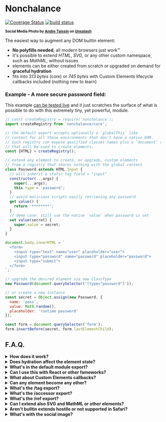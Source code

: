# Nonchalance

[![Coverage Status](https://coveralls.io/repos/github/WebReflection/nonchalance/badge.svg?branch=main)](https://coveralls.io/github/WebReflection/nonchalance?branch=main) [![build status](https://github.com/WebReflection/nonchalance/actions/workflows/node.js.yml/badge.svg)](https://github.com/WebReflection/nonchalance/actions)

<sup>**Social Media Photo by [Andre Taissin](https://unsplash.com/@andretaissin) on [Unsplash](https://unsplash.com/)**</sup>

The easiest way to augment any DOM builtin element:

  * **No polyfills needed**, all modern browsers just work™️
  * it's possible to extend *HTML*, *SVG*, or any other custom namespace, such as *MathML*, without issues
  * elements can be either created from scratch or upgraded on demand for **graceful hydration**
  * fits into *313 bytes* (core) or *745 bytes* with Custom Elements lifecycle callbacks included (nothing new to learn)

### Example - A more secure password field:

This example [can be tested live](https://webreflection.github.io/nonchalance/test/) and it just scratches the surface of what is possible to do with this extremely tiny, yet powerful, module.

```js
// const createRegistry = require('nonchalance');
import createRegistry from 'nonchalance/core';

// the default export accepts optionally a `globalThis` like
// context for all those environments that don't have a native DOM.
// Such registry can expose qualified classes names plus a `document` reference
// that will be used to create elements.
const {HTML} = createRegistry();

// extend any element to create, or upgrade, custom elements
// from a registry that shares nothing with the global context
class Password extends HTML.Input {
  // will inherit a static tag field = "input"
  constructor(...args) {
    super(...args);
    this.type = 'password';
  }
  // avoid malicious scripts easily retrieving any password
  get value() {
    return '********';
  }
  // demo case: still use the native `value` when password is set
  set value(secret) {
    super.value = secret;
  }
}

document.body.innerHTML = `
  <form>
    <input type="text" name="user" placeholder="user">
    <input type="password" name="password" placeholder="password">
    <input type="submit">
  </form>
`;

// upgrade the desired element via new ClassType
new Password(document.querySelector('[type="password"]'));

// or create a new instance
const secret = Object.assign(new Password, {
  name: 'pass',
  value: Math.random(),
  placeholder: 'runtime password'
});

const form = document.querySelector('form');
form.insertBefore(secret, form.lastElementChild);
```

## F.A.Q.

<details>
  <summary><strong>How does it work?</strong></summary>
  <div>

Using the [custom-function](https://github.com/WebReflection/custom-function#readme) module, it is possible to *upgrade* any sort of element without ever facing the *Illegal Constructor* error that shows up any time a natural `class extends HTMLSomethingElement {}` intent causes, when such class is not defined globally as an entry in the `customElements` registry.

Not only there's nothing globally shared through this module on the global context, every awkward extra work to have any builtin extend working is completely unnecessary:

  * new or passed elements always preserve their prototype root chain
  * no extra attributes or clashing names can ever happen

On top of that, because any *HTML registry* can be created per each module or project to share among its components, it's also possible to pass to such *registry* creation any fake or mocked `globalThis` like environment, with at least a `document` field that exposes a `createElementNS(namespace, tagName)` method, and one or more classes the project is meant to test, such as `HTMLElement` and/or any other needed for such project to succeed.

However, since this module primary target is the *DOM*, the `globalThis` reference is used as sensible default but that still does not mean anything is shared around registries created through the default export.

  </div>
</details>
<details>
  <summary><strong>Does hydration affect the element state?</strong></summary>
  <div>

**No**. The way `custom-function` works can be summarized as such:

```
# a native <p> protoype chain
HTMLParagraphElement -> HTMLElement -> Element -> Node

# a <p> passed to new (class CustomP extends HTML.P {})
CustomP -> HTMLParagraphElement -> HTMLElement -> Element -> Node

# a <p> passed to class AnotherP extends CustomP {}
AnotherP -> CustomP -> HTMLParagraphElement -> HTMLElement -> Element -> Node
```

In a few words, creating an element through `new AnotherP` or upgrading an element via `new AnotherP(liveParagraph)` simply updates the prototype chain, without requiring the element to ever leave the DOM or change its native nature, as that's preserved down the prototypal inheritance chain.

Summary: *nonchalance* registries simply upgrade elements without changing their nature, exactly the same way native builtin extends work under the hood.

  </div>
</details>
<details>
  <summary><strong>What's in the default module export?</strong></summary>
  <div>

Currently, the default / main export for this module points at the very same `/core` export.

Becuase this module opens a Pandora's box with its simplicity and vaporware code size, and mostly because it's still behind a `0.` semver version, I am trying to consider what should be included in the index, and here some of my thoughts:

  * wouldn't it be cool to have an [ESX](https://github.com/ungap/esx#readme) based module that understands components defined this way?
  * wouldn't it be cool to have a *JSX* pragma function that creates components through this module?
  * wouldn't it be cool to have ... (your place holder here) ... ?

Yes, it would be cool, and if I can make up my mind around how the default export should be named, I'm game to bring that name among other goodness as default entry for this module ... stay tuned or please give me thoughts and hints on how to do that 🙏

Until then though, please use explicit exports to be sure future updates won't mess up with your logic, and I apology if recent changes caused you troubles, but I am pretty sure you can easily related or understand that was for good!

  </div>
</details>
<details>
  <summary><strong>Can I use this with React or other fameworks?</strong></summary>
  <div>

**Yes**. The *DOM* is the *DOM*, no matter how many indirections there are in between. Your DX might vary, accordingly with the framework features, but if *React* is what you are after, there is a tiny yet elegant and `ref` based way to promote regular JSX nodes with *nonchalance*:

```js
import referenced from 'nonchalance/ref';

// indicate the Component will be passed as reference
// Note: this is just a light Proxy that grants class integrity
// regardless of its usage in the wild
const Component = referenced(class extends HTML.Div {
  constructor(...args) {
    super(...args);
    this.addEventListener('click', console.log);
  }
});

ReactDOM.render(
  <div ref={Component}>click me</div>,
  document.body
);
```

The `ref` utility could also be used as a decorator and without affecting any feature of regular *nonchalance* classes. Plus, each element is upgraded only once so that it's safe to add listeners or logic in the constructor.

See this demo [live on codepen](https://codepen.io/WebReflection/pen/gOdYvag?editors=0011) to play around it.

  </div>
</details>
<details>
  <summary><strong>What about Custom Elements callbacks?</strong></summary>
  <div>

The `/ce` export automatically upgrades elements in a way compatible with classes' `connectedCallback`, `disconnectedCallback`, and `attributeChangedCallback` methods, together with their static `observedAttributes` field.

The module uses a fine-tuned version of the already well working [as-custom-element](https://github.com/WebReflection/as-custom-element#readme) module.

See this [live demo on codepen](https://codepen.io/WebReflection/pen/vYzBQEe?editors=0011) to have an idea of how that works.

  </div>
</details>
<details>
  <summary><strong>Can any element become any other?</strong></summary>
  <div>

**No**. Metaphorically speaking, *HTML* elements have both a semantic meaning and a well defined, and desired, utility once live, the same way a *JS* function will be, forever, a *JS* function, even if `Object.setPrototypeOf(() => {}, Number.prototype)` happens ... can you see, or agree, how wrong is that?

This module doesn't want to (and likely also cannot) guard against misusage of its features, so be sure that whenever an element gets upgraded, it preserves its native prototype chain behind the scene, or you're alone fighting against the *DOM* ... which is quite inconvenient, if you ask me 😅

In short, same way `customElements.define('my-link', class extends HTMLDivElement {}, {extends: 'a'})` makes no sense, this module trust its users non-sense classes will be hopefully avoided.

  </div>
</details>
<details>
  <summary><strong>What's the /tag export?</strong></summary>
  <div>

The `./tag` export (182 bytes) allows templates transformation in a hydration friendly way.

It can be used as intermediate value behind full capable template literal tags and hydration can happen once those elements land on the *DOM*.

```js
import createRegistry from 'nonchalance/ce';
import createTag from 'nonchalance/tag';

const {HTML} = createRegistry();

class HelloDiv extends HTML.Div {
  connectedCallback() {
    console.log('here I am');
  }
}

// create a namespace reusable to hydrate
const nmsp = {HelloDiv};

// create a tag transformer
const tag = createTag(nmsp);

// quick and dirty demo
document.body.innerHTML = tag`<HelloDiv />`;

// hydration example
for (const el of document.querySelectorAll('[data-comp]')) {
  const {comp} = el.dataset;
  delete el.dataset.comp;
  // upgrade the element once
  new nmsp[comp](el);
}
```

See it [live on CodePen](https://codepen.io/WebReflection/pen/qBMRrKQ?editors=0010).

  </div>
</details>
<details>
  <summary><strong>What's the /accessor export?</strong></summary>
  <div>

When elements are upgraded at distance it's possible that these had some property attached that didn't get a chance to pass through their accessors.

This helper simply ensures that inherited properties are removed as own element keys to then be triggered as accessors right after.

```js
import createRegistry from 'nonchalance/ce';
import accessors from 'nonchalance/accessors';

const {HTML} = createRegistry();

class WithAccessors extends HTML.Div {
  constructor(...args) {
    accessors(super(...args));
  }
  get value() {
    console.log('get value', this._value);
    return this._value;
  }
  set value(_value) {
    this._value = _value;
    console.log('set value', this._value);
  }
}

// native div element
const div = document.createElement('div');
div.value = 123;

// upgraded
new WithAccessors(div);

// re-check
console.log(div.value);
```

See it [live to test more](https://codepen.io/WebReflection/pen/eYLNrLB?editors=0011).

  </div>
</details>
<details>
  <summary><strong>What's the /ref export?</strong></summary>
  <div>

Please check the *Can I use this with React or other fameworks?* entry of this list 😉

  </div>
</details>
<details>
  <summary><strong>Can I extend also SVG and MathML or other elements?</strong></summary>
  <div>

**Yes**. The `/core` runtime export makes it possible to create, by default, both *HTML* and *SVG* registries:

```js
import createRegistry from 'nonchalance/core';
const {HTML, SVG} = createRegistry();

class Circle extends SVG.Circle {
  constructor(options) {
    Object
      .assign(super(), options)
      .setAttribute('fill', 'gold');
  }
  set cx(value) { this.setAttribute('cx', value) }
  set cy(value) { this.setAttribute('cy', value) }
  set r(value) { this.setAttribute('r', value) }
}

document.querySelector('svg').append(
  new Circle({cx: 100, cy: 100, r: 50})
);
```

See it [live on codepen](https://codepen.io/WebReflection/pen/abaBKyo?editors=0010).

It is also possible to pass any *namespace* to the `createRegistry(options)`, using `{MathML: "http://www.w3.org/1998/Math/MathML"}` as example.

Any namespace that has a meaning to `document.createElementNS` is allowed, there's no limitation in what kind of *DOM* elements we can upgrade.

  </div>
</details>

<details>
  <summary><strong>Aren't builtin extends hostile or not supported in Safari?</strong></summary>
  <div>

I've talked ad nauseam [about this topic](https://webreflection.medium.com/in-favor-of-custom-elements-built-ins-bae3f40f27d5), but as a summary:

  * the success of *jQuery*, which is still the most deployed and used library out there, is based on native elements manipulation and augmentation
  * every browser but Safari/WebKit supports builtin extends and uses it in the wild, signaling WebKit concerns are somehow not so relevant
  * the API specification [still mention builtin extends](https://html.spec.whatwg.org/multipage/custom-elements.html#custom-elements-customized-builtin-example), implying it's not really a blocker for the Web
  * with ES2015 and classes, the only troublesome constructors have always been DOM classes and their *Illegal Constructor* error ... well, it's time to say goodbye to those legacy constraints
  * with modern ES2019 features, such as private fields, the Liskov substitution argument is less of a concern, as extra logic can be confined within private fields and methods, lowering the risk of collision for future elements updates

In short, if you read again the most basic `Password` class example, it's clear that builtin extends can go way beyond, and with ease, any complex and verbose and slower *ShadowDOM* based solution, so that keeping on being stubborn about avoiding graceful enhancement on what's the Web we surf daily is just counter-productive, and years have to pass before everyone can actually benefit from latest overly-complicated *Shadow DOM* realm, which includes [accessibility issues](https://github.com/WebKit/standards-positions/issues/97#issuecomment-1424415317), constraints, limited use cases compared to builtin extends, and so on ... so here there's something that's meant to work as *ECMAScript* specification compliant, without bothering legacy DOM world and all these distracting and time-consuming debates around builtin extends while the Web moves forward.

This module's goal is to provide a choice that doesn't suffer any of the problems developers love to talk about builtin extends:

  * "*do I need a polyfill forever?*" no, you need 576 bytes (or just 228) plus your code to forget about this issue
  * "*will builtin extends be removed from specs?*" who cares, with a library helper of only 576 bytes (or 228), you're good to go

And the strawberry on top, this module would work even within opened or closed ShadowDOM content, as long as the logic provides upgrades or uses classes programmatically.

  </div>
</details>
<details>
  <summary><strong>What's with the social image?</strong></summary>
  <div>

There's nothing more liberating than being a careless kid that plays in the mud against all "*don't do that!*" thinkers.

This module somehow represents that feeling through the freedom modern JS features offer, showing an elegant, portable, and super lightweight alternative to the ever-increasing complexity offered instead by browser vendors and modern specifications, all necessary to force developers workaround the ability to simply extend builtins and preserve both simplicity and the great accessibility the Web is famous for.

  </div>
</details>

